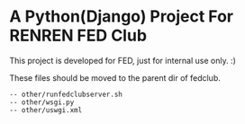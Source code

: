 A Python(Django) Project For RENREN FED Club
===
This project is developed for FED, just for internal use only. :)

These files should be moved to the parent dir of fedclub.

    -- other/runfedclubserver.sh
    -- other/wsgi.py
    -- other/uswgi.xml
